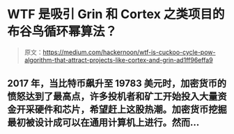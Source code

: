 # WTF 是吸引 Grin 和 Cortex 之类项目的布谷鸟循环幂算法？

> 原文：<https://medium.com/hackernoon/wtf-is-cuckoo-cycle-pow-algorithm-that-attract-projects-like-cortex-and-grin-ad1ff96effa9>

## 2017 年，当比特币飙升至 19783 美元时，加密货币的愤怒达到了最高点，许多投机者和矿工开始投入大量资金开采硬件和芯片，希望赶上这股热潮。加密货币挖掘最初被设计成可以在通用计算机上进行。然而…
